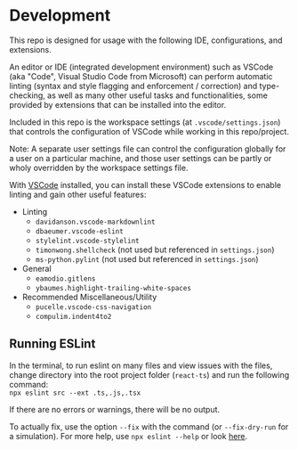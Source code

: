 # Development

This repo is designed for usage with the following IDE, configurations, and
extensions.

An editor or IDE (integrated development environment) such as VSCode (aka
"Code", Visual Studio Code from Microsoft) can perform automatic linting (syntax
and style flagging and enforcement / correction) and type-checking, as well as
many other useful tasks and functionalities, some provided by extensions that
can be installed into the editor.

Included in this repo is the workspace settings (at `.vscode/settings.json`)
that controls the configuration of VSCode while working in this repo/project.

Note: A separate user settings file can control the configuration globally for a
user on a particular machine, and those user settings can be partly or wholy
overridden by the workspace settings file.

With [VSCode](https://code.visualstudio.com/) installed, you can install these
VSCode extensions to enable linting and gain other useful features:

* Linting
  * `davidanson.vscode-markdownlint`
  * `dbaeumer.vscode-eslint`
  * `stylelint.vscode-stylelint`
  * `timonwong.shellcheck` (not used but referenced in `settings.json`)
  * `ms-python.pylint` (not used but referenced in `settings.json`)
* General
  * `eamodio.gitlens`
  * `ybaumes.highlight-trailing-white-spaces`
* Recommended Miscellaneous/Utility
  * `pucelle.vscode-css-navigation`
  * `compulim.indent4to2`

## Running ESLint

In the terminal, to run eslint on many files and view issues with the files,
change directory into the root project folder (`react-ts`) and run the following
command:  
`npx eslint src --ext .ts,.js,.tsx`

If there are no errors or warnings, there will be no output.

To actually fix, use the option `--fix` with the command (or `--fix-dry-run` for
a simulation). For more help, use `npx eslint --help` or look
[here](https://eslint.org/docs/latest/use/command-line-interface).
